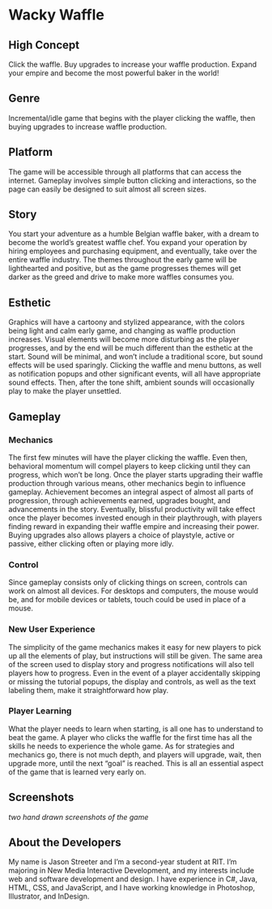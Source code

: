# Wacky Waffle
## High Concept
Click the waffle. Buy upgrades to increase your waffle production. Expand your empire and become the most powerful baker in the world!
## Genre
Incremental/idle game that begins with the player clicking the waffle, then buying upgrades to increase waffle production.
## Platform
The game will be accessible through all platforms that can access the internet. Gameplay involves simple button clicking and interactions, so the page can easily be designed to suit almost all screen sizes.
## Story
You start your adventure as a humble Belgian waffle baker, with a dream to become the world’s greatest waffle chef. You expand your operation by hiring employees and purchasing equipment, and eventually, take over the entire waffle industry. The themes throughout the early game will be lighthearted and positive, but as the game progresses themes will get darker as the greed and drive to make more waffles consumes you.
## Esthetic
Graphics will have a cartoony and stylized appearance, with the colors being light and calm early game, and changing as waffle production increases. Visual elements will become more disturbing as the player progresses, and by the end will be much different than the esthetic at the start. Sound will be minimal, and won’t include a traditional score, but sound effects will be used sparingly. Clicking the waffle and menu buttons, as well as notification popups and other significant events, will all have appropriate sound effects. Then, after the tone shift, ambient sounds will occasionally play to make the player unsettled.
## Gameplay
### Mechanics
The first few minutes will have the player clicking the waffle. Even then, behavioral momentum will compel players to keep clicking until they can progress, which won’t be long. Once the player starts upgrading their waffle production through various means, other mechanics begin to influence gameplay. Achievement becomes an integral aspect of almost all parts of progression, through achievements earned, upgrades bought, and advancements in the story. Eventually, blissful productivity will take effect once the player becomes invested enough in their playthrough, with players finding reward in expanding their waffle empire and increasing their power. Buying upgrades also allows players a choice of playstyle, active or passive, either clicking often or playing more idly.
### Control
Since gameplay consists only of clicking things on screen, controls can work on almost all devices. For desktops and computers, the mouse would be, and for mobile devices or tablets, touch could be used in place of a mouse.
### New User Experience
The simplicity of the game mechanics makes it easy for new players to pick up all the elements of play, but instructions will still be given. The same area of the screen used to display story and progress notifications will also tell players how to progress. Even in the event of a player accidentally skipping or missing the tutorial popups, the display and controls, as well as the text labeling them, make it straightforward how play.
### Player Learning
What the player needs to learn when starting, is all one has to understand to beat the game. A player who clicks the waffle for the first time has all the skills he needs to experience the whole game. As for strategies and mechanics go, there is not much depth, and players will upgrade, wait, then upgrade more, until the next “goal” is reached. This is all an essential aspect of the game that is learned very early on.
## Screenshots
*two hand drawn screenshots of the game*
## About the Developers
My name is Jason Streeter and I’m a second-year student at RIT. I’m majoring in New Media Interactive Development, and my interests include web and software development and design. I have experience in C#, Java, HTML, CSS, and JavaScript, and I have working knowledge in Photoshop, Illustrator, and InDesign.